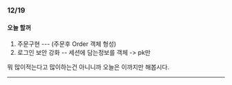### 12/19

#### 오늘 할꺼

1. 주문구현 --- (주문후 Order 객체 형성)
2. 로그인 보안 강화 -- 세션에 담는정보를 객체 -> pk만

뭐 많이적는다고 많이하는건 아니니까 오늘은 이까지만 해봅시다.

---
